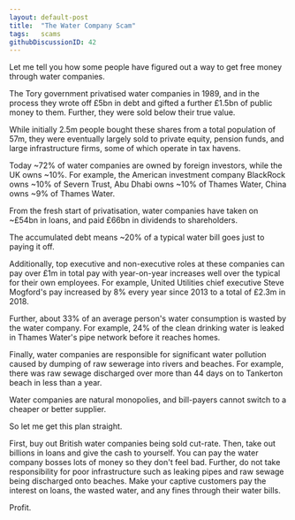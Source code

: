```yaml
---
layout: default-post
title:  "The Water Company Scam"
tags:   scams
githubDiscussionID: 42
---
```


Let me tell you how some people have figured out a way to get free money through
water companies.

The Tory government privatised water companies in 1989, and in the process
they wrote off £5bn in debt and gifted a further £1.5bn of public money to them.
Further, they were sold below their true value.

While initially 2.5m people bought these shares from a total population of 57m,
they were eventually largely sold to private equity, pension funds, and large
infrastructure firms, some of which operate in tax havens.

Today ~72% of water companies are owned by foreign investors, while the UK owns ~10%.
For example, the American investment company BlackRock owns ~10% of Severn Trust,
Abu Dhabi owns ~10% of Thames Water, China owns ~9% of Thames Water.

From the fresh start of privatisation, water companies have taken on ~£54bn
in loans, and paid £66bn in dividends to shareholders.

The accumulated debt means ~20% of a typical water bill goes just to paying it off.

Additionally, top executive and non-executive roles at these companies can pay
over £1m in total pay with year-on-year increases well over the typical for
their own employees. For example, United Utilities chief executive Steve Mogford's
pay increased by 8% every year since 2013 to a total of £2.3m in 2018.

Further, about 33% of an average person's water consumption is wasted by the
water company. For example, 24% of the clean drinking water is leaked in Thames
Water's pipe network before it reaches homes.

Finally, water companies are responsible for significant water pollution caused
by dumping of raw sewerage into rivers and beaches. For example, there was raw
sewage discharged over more than 44 days on to Tankerton beach in less than a year.

Water companies are natural monopolies, and bill-payers cannot switch to a
cheaper or better supplier.

So let me get this plan straight.

First, buy out British water companies being sold cut-rate. Then, take out
billions in loans and give the cash to yourself. You can pay the water company
bosses lots of money so they don't feel bad. Further, do not take responsibility
for poor infrastructure such as leaking pipes and raw sewage being discharged
onto beaches. Make your captive customers pay the interest on loans, the
wasted water, and any fines through their water bills.

Profit.
